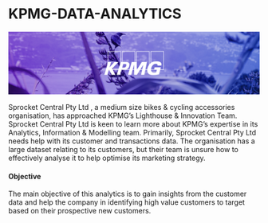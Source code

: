# KPMG-DATA-ANALYTICS
<img src="images.webp" />

Sprocket Central Pty Ltd , a medium size bikes & cycling accessories organisation, has approached KPMG’s Lighthouse & Innovation Team. Sprocket Central Pty Ltd  is keen to learn more about KPMG’s expertise in its Analytics, Information & Modelling team.
Primarily, Sprocket Central Pty Ltd needs help with its customer and transactions data. The organisation has a large dataset relating to its customers, but their team is unsure how to effectively analyse it to help optimise its marketing strategy. 

#### Objective
The main objective of this analytics is to gain insights from the customer data and help the company in identifying high value customers to target based on their prospective new customers.